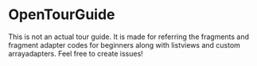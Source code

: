 # OpenTourGuide
This is not an actual tour guide. It is made for referring the fragments and fragment adapter codes for beginners along with listviews and custom arrayadapters.
Feel free to create issues!
